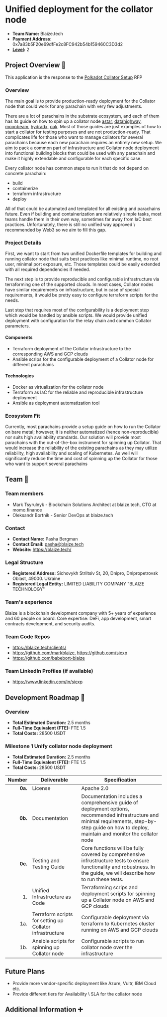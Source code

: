 # Unified deployment for the collator node

- **Team Name:** Blaize.tech
- **Payment Address:** 0x7a83b5F20e69dfFe2c8FC942b54b159460C3D3d2
- **[Level](https://github.com/w3f/Grants-Program/tree/master#level_slider-levels):** 2

## Project Overview :page_facing_up:

This application is the response to the [Polkadot Collator Setup](https://github.com/w3f/Grants-Program/blob/master/rfps/open/polkadot-collator-setup.md) RFP

### Overview

The main goal is to provide production-ready deployment for the Collator node that could work for any parachain with very few adjustments. 

There are a lot of parachains in the substrate ecosystem, and each of them has its guide on how to spin up a collator node [astar](https://docs.astar.network/docs/nodes/collator/secure_setup_guide/), [datahighway](https://dev.datahighway.com/docs/tutorials/tutorials-nodes-collators-setup), [moonbeam](https://docs.moonbeam.network/node-operators/networks/run-a-node/docker/#collator), [hydradx](https://docs.hydradx.io/collator_setup/), [oak](https://docs.oak.tech/docs/setup-collator-node/).
Most of those guides are just examples of how to start a collator for testing purposes and are not production-ready. That complicates life for those who want to manage collators for several parachains because each new parachain requires an entirely new setup. We aim to pack a common part of infrastructure and Collator node deployment into functional building blocks that could be used with any parachain and make it highly extendable and configurable for each specific case. 

Every collator node has common steps to run it that do not depend on concrete parachain: 
* build 
* containerize 
* terraform infrastructure 
* deploy

All of that could be automated and templated for all existing and parachains future. Even if building and containerization are relatively simple tasks, most teams handle them in their own way, sometimes far away from IaC best practices. Unfortunately, there is still no unified way approved \ recommended by Web3 so we aim to fill this gap.

### Project Details

First, we want to start from two unified Dockerfile templates for building and running collator node that suits best practices like minimal runtime, no root user, minimal port exposure, etc. Those templates could be easily extended with all required dependencies if needed.

The next step is to provide reproducible and configurable infrastructure via terraforming one of the supported clouds. In most cases, Collator nodes have similar requirements on infrastructure, but in case of special requirements, it would be pretty easy to configure terraform scripts for the needs.

Last step that requires most of the confgurability is a deployment step which would be handled by ansible scripts. We would provide unified deployment with configuration for the relay chain and common Collator parameters.

#### Components

* Terraform deployment of the Collator infrastructure to the corresponding AWS and GCP clouds
* Ansible scrips for the configurable deployment of a Collator node for different parachains

#### Technologies
* Docker as virtualization for the collator node
* Terraform as IaC for the reliable and reproducible infrastructure deployment
* Ansible as deployment automatization tool

### Ecosystem Fit

Currently, most parachains provide a setup guide on how to run the Collator on bare metal; however, it is neither automatized (hence non-reproducible) nor suits high availability standards. Our solution will provide most parachains with the out-of-the-box instrument for spinning up Collator. That would increase the reliability of the existing parachains as they may utilize reliability, high availability and scaling of Kubernetes. As well will significantly reduce the time and cost of spinning up the Collator for those who want to support several parachains 

## Team :busts_in_silhouette:

### Team members

- Mark Tsyrulnyk - Blockchain Solutions Architect at blaize.tech, CTO at momo.finance
- Oleksandr Bortnik - Senior DevOps at blaize.tech

### Contact

- **Contact Name:** Pasha Bergman
- **Contact Email:** pasha@blaize.tech
- **Website:** https://blaize.tech/

### Legal Structure

- **Registered Address:** Sichovykh Striltsiv St, 20, Dnipro, Dnipropetrovsk Oblast, 49000. Ukraine
- **Registered Legal Entity:** LIMITED LIABILITY COMPANY "BLAIZE TECHNOLOGY"

### Team's experience

Blaize is a blockchain development company with 5+ years of experience and 60 people on board. Core expertise: DeFi, app development, smart contracts development, and security audits.

### Team Code Repos

- https://blaize.tech/clients/
- https://github.com/markblaize, https://github.com/siexp
- https://github.com/babebort-blaize

### Team LinkedIn Profiles (if available)

- https://www.linkedin.com/in/siexp

## Development Roadmap :nut_and_bolt:

### Overview

- **Total Estimated Duration:** 2.5 months
- **Full-Time Equivalent (FTE):**  FTE 1.5
- **Total Costs:** 28500 USDT

### Milestone 1 Unify collator node deployment

- **Total Estimated Duration:** 2.5 months
- **Full-Time Equivalent (FTE):**  FTE 1.5
- **Total Costs:** 28500 USDT

| Number | Deliverable | Specification |
| -----: | ----------- | ------------- |
| **0a.** | License | Apache 2.0 |
| **0b.** | Documentation | Documentation includes a comprehensive guide of deployment options, recommended infrastructure and minimal requirements, step-by-step guide on how to deploy, maintain and monitor the collator node |
| **0c.** | Testing and Testing Guide |	Core functions will be fully covered by comprehensive infrustructure tests to ensure functionality and robustness. In the guide, we will describe how to run these tests. |
| 1. | Unified Infrastructure as Code | Terraforming scrips and deployment scripts for spinning up a Collator node on AWS and GCP clouds |
| 1a. | Terraform scripts for setting up Collator infrastructure | Configurable deployment via terraform to Kubernetes cluster running on AWS and GCP clouds |
| 1b. | Ansible scripts for spinning up Collator node | Configurable scripts to run collator node over the infrastructure |

## Future Plans

* Provide more vendor-specific deployment like Azure, Vultr, IBM Cloud etc. 
* Provide different tiers for Availability \ SLA for the collator node

## Additional Information :heavy_plus_sign:
